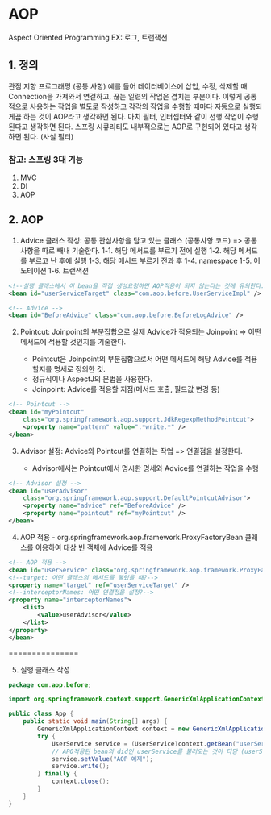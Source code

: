 # AOP

Aspect Oriented Programming
EX: 로그, 트랜잭션

## 1. 정의

관점 지향 프로그래밍 (공통 사항)
예를 들어 데이터베이스에 삽입, 수정, 삭제할 때 Connection을 가져와서 연결하고, 끊는 일련의 작업은 겹치는 부분이다.
이렇게 공통적으로 사용하는 작업을 별도로 작성하고 각각의 작업을 수행할 때마다 자동으로 실행되게끔 하는 것이 AOP라고 생각하면 된다.
마치 필터, 인터셉터와 같이 선행 작업이 수행된다고 생각하면 된다.
스프링 시큐리티도 내부적으로는 AOP로 구현되어 있다고 생각하면 된다. (사실 필터)

### 참고: 스프링 3대 기능

1. MVC
2. DI
3. AOP

## 2. AOP

1. Advice 클래스 작성: 공통 관심사항을 담고 있는 클래스 (공통사항 코드) => 공통사항을 따로 빼내 기술한다.
   1-1. 해당 메서드를 부르기 전에 실행
   1-2. 해당 메서드를 부르고 난 후에 실행
   1-3. 해당 메서드 부르기 전과 후
   1-4. namespace
   1-5. 어노테이션
   1-6. 트랜잭션

```xml
<!--실행 클래스에서 이 bean을 직접 생성요청하면 AOP적용이 되지 않는다는 것에 유의한다. 반드시 AOP가 설정적용된 bean의 id를 생성해야 한다.-->
<bean id="userServiceTarget" class="com.aop.before.UserServiceImpl" />

<!-- Advice -->
<bean id="BeforeAdvice" class="com.aop.before.BeforeLogAdvice" />
```

2. Pointcut: Joinpoint의 부분집합으로 실제 Advice가 적용되는 Joinpoint => 어떤 메서드에 적용할 것인지를 기술한다.

   - Pointcut은 Joinpoint의 부분집합으로서 어떤 메서드에 해당 Advice를 적용할지를 명세로 정의한 것.
   - 정규식이나 AspectJ의 문법을 사용한다.
   - Joinpoint: Advice를 적용할 지점(메서드 호출, 필드값 변경 등)

```xml
<!-- Pointcut -->
<bean id="myPointcut"
    class="org.springframework.aop.support.JdkRegexpMethodPointcut">
    <property name="pattern" value=".*write.*" />
</bean>
```

3. Advisor 설정: Advice와 Pointcut를 연결하는 작업 => 연결점을 설정한다.

   - Advisor에서는 Pointcut에서 명시한 명세와 Advice를 연결하는 작업을 수행

```xml
<!-- Advisor 설정 -->
<bean id="userAdvisor"
    class="org.springframework.aop.support.DefaultPointcutAdvisor">
    <property name="advice" ref="BeforeAdvice" />
    <property name="pointcut" ref="myPointcut" />
</bean>
```

4. AOP 적용 - org.springframework.aop.framework.ProxyFactoryBean 클래스를 이용하여 대상 빈 객체에 Advice를 적용

```xml
<!-- AOP 적용 -->
<bean id="userService" class="org.springframework.aop.framework.ProxyFactoryBean">
<!--target: 어떤 클래스의 메서드를 불렀을 때?-->
<property name="target" ref="userServiceTarget" />
<!--interceptorNames: 어떤 연결점을 설정?-->
<property name="interceptorNames">
    <list>
        <value>userAdvisor</value>
    </list>
</property>
</bean>
```

===============

5. 실행 클래스 작성

```java
package com.aop.before;

import org.springframework.context.support.GenericXmlApplicationContext;

public class App {
    public static void main(String[] args) {
        GenericXmlApplicationContext context = new GenericXmlApplicationContext("classpath:com/aop/before/applicationContext.xml");
        try {
            UserService service = (UserService)context.getBean("userService");
            // APO적용된 bean의 did인 userService를 불러오는 것이 타당 (userServiecTarget을 바로 불러오면 AOP적용이 되지 않음.)
            service.setValue("AOP 예제");
            service.write();
        } finally {
            context.close();
        }
    }
}
```
